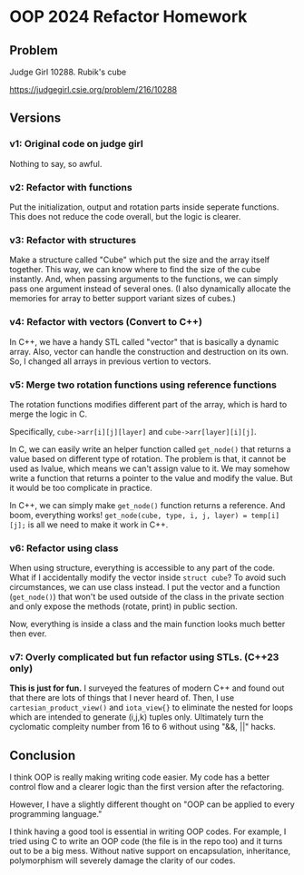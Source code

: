 # OOP 2024 Refactor Homework
## Problem
Judge Girl 10288. Rubik's cube

https://judgegirl.csie.org/problem/216/10288

## Versions
### v1: Original code on judge girl
Nothing to say, so awful.

### v2: Refactor with functions
Put the initialization, output and rotation parts inside seperate functions. This does not reduce the code overall, but the logic is clearer.

### v3: Refactor with structures
Make a structure called "Cube" which put the size and the array itself together. This way, we can know where to find the size of the cube instantly. And, when passing arguments to the functions, we can simply pass one argument instead of several ones. (I also dynamically allocate the memories for array to better support variant sizes of cubes.)

### v4: Refactor with vectors (Convert to C++)
In C++, we have a handy STL called "vector" that is basically a dynamic array. Also, vector can handle the construction and destruction on its own. So, I changed all arrays in previous vertion to vectors.

### v5: Merge two rotation functions using reference functions
The rotation functions modifies different part of the array, which is hard to merge the logic in C.

Specifically, `cube->arr[i][j][layer]` and `cube->arr[layer][i][j]`.

In C, we can easily write an helper function called `get_node()` that returns a value based on different type of rotation. The problem is that, it cannot be used as lvalue, which means we can't assign value to it. We may somehow write a function that returns a pointer to the value and modify the value. But it would be too complicate in practice.

In C++, we can simply make `get_node()` function returns a reference. And boom, everything works! `get_node(cube, type, i, j, layer) = temp[i][j];` is all we need to make it work in C++.

### v6: Refactor using class
When using structure, everything is accessible to any part of the code. What if I accidentally modify the vector inside `struct cube`? To avoid such circumstances, we can use class instead. I put the vector and a function (`get_node()`) that won't be used outside of the class in the private section and only expose the methods (rotate, print) in public section.

Now, everything is inside a class and the main function looks much better then ever.

### v7: Overly complicated but fun refactor using STLs. (C++23 only)

**This is just for fun.** I surveyed the features of modern C++ and found out that there are lots of things that I never heard of. Then, I use `cartesian_product_view()` and `iota_view{}` to eliminate the nested for loops which are intended to generate (i,j,k) tuples only. Ultimately turn the cyclomatic compleity number from 16 to 6 without using "&&, ||" hacks.

## Conclusion
I think OOP is really making writing code easier. My code has a better control flow and a clearer logic than the first version after the refactoring. 

However, I have a slightly different thought on "OOP can be applied to every programming language." 

I think having a good tool is essential in writing OOP codes. For example, I tried using C to write an OOP code (the file is in the repo too) and it turns out to be a big mess. Without native support on encapsulation, inheritance, polymorphism will severely damage the clarity of our codes.
